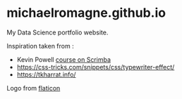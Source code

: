 # michaelromagne.github.io

My Data Science portfolio website.

Inspiration taken from : 
- Kevin Powell [course on Scrimba](https://scrimba.com/learn/portfolio)
- https://css-tricks.com/snippets/css/typewriter-effect/
- https://tkharrat.info/ 


Logo from [flaticon](https://www.flaticon.com/fr/)


